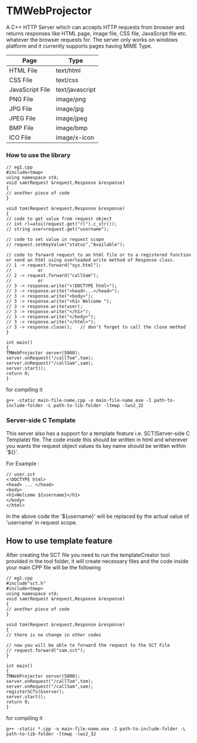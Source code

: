 # TMWebProjector
A C++ HTTP Server which can accepts HTTP requests from browser and returns responses like HTML page, image file, CSS file, JavaScript file etc. whatever the browser requests for. The server only works on windows platform and it currently supports pages having MIME Type.

|Page|Type|
|--------|------|
|HTML File|text/html|
|CSS File|text/css|
|JavaScript File|text/javascript |
|PNG File|image/png|
|JPG File|image/jpg|
|JPEG File|image/jpeg|
|BMP File|image/bmp|
|ICO File|image/x-icon|

### How to use the library
```
// eg1.cpp
#include<tmwp>
using namespace std;
void sam(Request &request,Response &response)
{
// another piece of code
}

void tom(Request &request,Response &response)
{
// code to get value from request object 
// int rl=atoi(request.get("rl").c_str());
// string user=request.get("username");

// code to set value in request scope
// request.setKeyValue("status","Available");

// code to forward request to an html file or to a registered function or send an html using overloaded write method of Response class.
// 1 -> request.forward("xyz.html");
//          or
// 2 -> request.forward("callSam");
//          or 
// 3 -> response.write("<!DOCTYPE html>");
// 3 -> response.write("<head>...</head>");
// 3 -> response.write("<body>");
// 3 -> response.write("<h1> Welcome ");
// 3 -> response.write(user);               
// 3 -> response.write("</h1>");
// 3 -> response.write("</body>");
// 3 -> response.write("</html>");
// 3 -> response.close();   // don't forget to call the close method
}

int main()
{
TMWebProjector server(5000);
server.onRequest("/callTom",tom);
server.onRequest("/callSam",sam);
server.start();
return 0;
}
```
for compiling it 
```
g++ -static main-file-name.cpp -o main-file-name.exe -I path-to-include-folder -L path-to-lib-folder -ltmwp -lws2_32
```

### Server-side C Template
This server also has a support for a template feature i.e. SCT(Server-side C Template) file. The code inside this should be written in html and wherever you wants the request object values its key name should be written within '${}'.

For Example :
```
// user.sct
<!DOCTYPE html>
<head> ... </head>
<body>
<h1>Welcome ${username}</h1>
</body>
</html>
```

In the above code the '${username}' will be replaced by the actual value of 'username' in request scope.

## How to use template feature
After creating the SCT file you need to run the templateCreator tool provided in the tool folder, it will create necessary files and the code inside your main CPP file will be the following

```
// eg1.cpp
#include"sct.h"
#include<tmwp>
using namespace std;
void sam(Request &request,Response &response)
{
// another piece of code
}

void tom(Request &request,Response &response)
{
// there is no change in other codes

// now you will be able to forward the request to the SCT File
// request.forward("sam.sct");
}

int main()
{
TMWebProjector server(5000);
server.onRequest("/callTom",tom);
server.onRequest("/callSam",sam);
registerSCTs(&server);
server.start();
return 0;
}
```

for compiling it 
```
g++ -static *.cpp -o main-file-name.exe -I path-to-include-folder -L path-to-lib-folder -ltmwp -lws2_32
```
